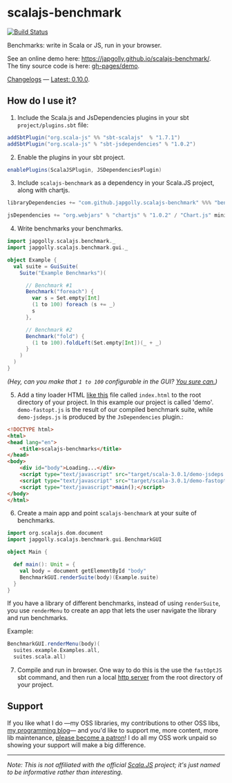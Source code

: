 scalajs-benchmark
=================

[![Build Status](https://travis-ci.org/japgolly/scalajs-benchmark.svg?branch=master)](https://travis-ci.org/japgolly/scalajs-benchmark)

Benchmarks: write in Scala or JS, run in your browser.

See an online demo here: https://japgolly.github.io/scalajs-benchmark/.
<br>The tiny source code is here: [gh-pages/demo](https://github.com/japgolly/scalajs-benchmark/blob/gh-pages/demo/src/main/scala/demo/Main.scala).

[Changelogs](doc/changelog) — [Latest: 0.10.0](doc/changelog/0.10.0.md).

## How do I use it?

1. Include the Scala.js and JsDependencies plugins in your sbt `project/plugins.sbt` file:
  ```scala
  addSbtPlugin("org.scala-js" %% "sbt-scalajs"  % "1.7.1")
  addSbtPlugin("org.scala-js" % "sbt-jsdependencies" % "1.0.2")
  ```

2. Enable the plugins in your sbt project.
  ```scala
  enablePlugins(ScalaJSPlugin, JSDependenciesPlugin)
  ```

3. Include `scalajs-benchmark` as a dependency in your Scala.JS project, along with chartjs.
  ```scala
  libraryDependencies += "com.github.japgolly.scalajs-benchmark" %%% "benchmark" % "0.10.0"
  
  jsDependencies += "org.webjars" % "chartjs" % "1.0.2" / "Chart.js" minified "Chart.min.js"
  ```

4. Write benchmarks your benchmarks.
  ```scala
  import japgolly.scalajs.benchmark._
  import japgolly.scalajs.benchmark.gui._

  object Example {
    val suite = GuiSuite(
      Suite("Example Benchmarks")(

        // Benchmark #1
        Benchmark("foreach") {
          var s = Set.empty[Int]
          (1 to 100) foreach (s += _)
          s
        },

        // Benchmark #2
        Benchmark("fold") {
          (1 to 100).foldLeft(Set.empty[Int])(_ + _)
        }
      )
    )
  }
  ```

  *(Hey, can you make that `1 to 100` configurable in the GUI? [You sure can.](https://github.com/japgolly/scalajs-benchmark/blob/master/demo/src/main/scala/demo/suites/example/Examples.scala))*

5. Add a tiny loader HTML [like this](demo/scala213-full.html) file called `index.html` to the root directory of your project. In this example our project is called 'demo'. `demo-fastopt.js` is the result of our compiled benchmark suite, while `demo-jsdeps.js` is produced by the `JsDependencies` plugin.:
  ```html
  <!DOCTYPE html>
  <html>
  <head lang="en">
      <title>scalajs-benchmarks</title>
  </head>
  <body>
      <div id="body">Loading...</div>
      <script type="text/javascript" src="target/scala-3.0.1/demo-jsdeps.js"></script>
      <script type="text/javascript" src="target/scala-3.0.1/demo-fastopt.js"></script>
      <script type="text/javascript">main();</script>
  </body>
  </html>
  ```

6. Create a main app and point `scalajs-benchmark` at your suite of benchmarks.

  ```scala
  import org.scalajs.dom.document
  import japgolly.scalajs.benchmark.gui.BenchmarkGUI

  object Main {

    def main(): Unit = {
      val body = document getElementById "body"
      BenchmarkGUI.renderSuite(body)(Example.suite)
    }
  }
  ```

  If you have a library of different benchmarks, instead of using `renderSuite`,
  you use `renderMenu` to create an app that lets the user navigate the library and
  run benchmarks.

  Example:

  ```scala
  BenchmarkGUI.renderMenu(body)(
    suites.example.Examples.all,
    suites.scala.all)
  ```

7. Compile and run in browser. One way to do this is the use the `fastOptJS` sbt command, and then run a local [http server](https://www.npmjs.com/package/http-server) from the root directory of your project.


## Support
If you like what I do
—my OSS libraries, my contributions to other OSS libs, [my programming blog](https://japgolly.blogspot.com)—
and you'd like to support me, more content, more lib maintenance, [please become a patron](https://www.patreon.com/japgolly)!
I do all my OSS work unpaid so showing your support will make a big difference.

---

*Note: This is not affiliated with the official [Scala.JS](http://www.scala-js.org/) project; it's just named to be informative rather than interesting.*
